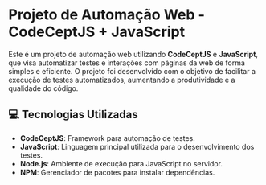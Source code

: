 # Projeto de Automação Web - CodeCeptJS + JavaScript

Este é um projeto de automação web utilizando **CodeCeptJS** e **JavaScript**, que visa automatizar testes e interações com páginas da web de forma simples e eficiente. O projeto foi desenvolvido com o objetivo de facilitar a execução de testes automatizados, aumentando a produtividade e a qualidade do código.

## 💻 Tecnologias Utilizadas

- **CodeCeptJS**: Framework para automação de testes.
- **JavaScript**: Linguagem principal utilizada para o desenvolvimento dos testes.
- **Node.js**: Ambiente de execução para JavaScript no servidor.
- **NPM**: Gerenciador de pacotes para instalar dependências.


